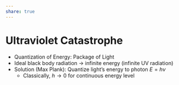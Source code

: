 ```yaml
---  
share: true  
---  
```

# Ultraviolet Catastrophe  
  
- Quantization of Energy: Package of Light  
- Ideal black body radiation → infinite energy (infinite UV radiation)  
- Solution (Max Plank): Quantize light’s energy to photon $E=h\nu$  
	- Classically, $h\to 0$ for continuous energy level  
